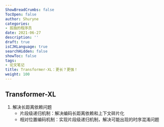 ```yaml
---
ShowBreadCrumbs: false
TocOpen: false
author: Shuryne
categories:
- 孤独的程序员
date: 2021-06-27
description: ''
draft: true
isCJKLanguage: true
searchHidden: false
showToc: false
tags:
- 论文笔记
title: Transformer-XL：更长？更强！
weight: 100
---
```


## Transformer-XL

1. 解决长距离依赖问题
   * 片段级递归机制：解决编码长距离依赖和上下文碎片化
   * 相对位置编码机制：实现片段级递归机制，解决可能出现的时序混淆问题